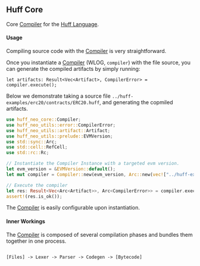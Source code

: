 ## Huff Core

Core [Compiler](struct.Compiler.html) for the [Huff Language](https://huff.sh).

#### Usage

Compiling source code with the [Compiler](struct.Compiler.html) is very straightforward.

Once you instantiate a [Compiler](struct.Compiler.html) (WLOG, `compiler`) with the file source, you can generate the compiled artifacts by simply running:

```rust,ignore
let artifacts: Result<Vec<Artifact>, CompilerError> = compiler.execute();
```

Below we demonstrate taking a source file `../huff-examples/erc20/contracts/ERC20.huff`, and generating the copmiled artifacts.

```rust
use huff_neo_core::Compiler;
use huff_neo_utils::error::CompilerError;
use huff_neo_utils::artifact::Artifact;
use huff_neo_utils::prelude::EVMVersion;
use std::sync::Arc;
use std::cell::RefCell;
use std::rc::Rc;

// Instantiate the Compiler Instance with a targeted evm version.
let evm_version = &EVMVersion::default();
let mut compiler = Compiler::new(evm_version, Arc::new(vec!["../huff-examples/erc20/contracts/ERC20.huff".to_string()]), None, None, None, None, None, false, false);

// Execute the compiler
let res: Result<Vec<Arc<Artifact>>, Arc<CompilerError>> = compiler.execute();
assert!(res.is_ok());
```

The [Compiler](struct.Compiler.html) is easily configurable upon instantiation.

#### Inner Workings

The [Compiler](struct.Compiler.html) is composed of several compilation phases and bundles them together in one process.

```txt

[Files] -> Lexer -> Parser -> Codegen -> [Bytecode]

```
